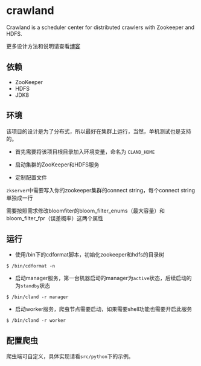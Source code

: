 # crawland
Crawland is a scheduler center for distributed crawlers with Zookeeper and HDFS.

更多设计方法和说明请查看[博客](https://rynuk.xyz/cland-zk-hdfs.html)

## 依赖

- ZooKeeper
- HDFS
- JDK8

## 环境

该项目的设计是为了分布式，所以最好在集群上运行，当然，单机测试也是支持的。

- 首先需要将该项目根目录加入环境变量，命名为 `CLAND_HOME`

- 启动集群的ZooKeeper和HDFS服务

- 定制配置文件

`zkserver`中需要写入你的zookeeper集群的connect string，每个connect string单独成一行

需要按照需求修改bloomfiter的bloom_filter_enums（最大容量）和bloom_filter_fpr（误差概率）这两个属性

## 运行

- 使用/bin下的cdformat脚本，初始化zookeeper和hdfs的目录树

```
$ /bin/cdformat -n
```

- 启动manager服务，第一台机器启动的manager为`active`状态，后续启动的为`standby`状态

```
$ /bin/cland -r manager
```

- 启动worker服务，爬虫节点需要启动，如果需要shell功能也需要开启此服务

```
$ /bin/cland -r worker
```

## 配置爬虫

爬虫端可自定义，具体实现请看`src/python`下的示例。